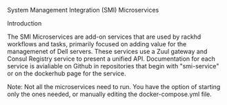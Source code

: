 System Management Integration (SMI) Microservices

Introduction

The SMI Microservices are add-on services that are used by rackhd workflows and tasks, primarily focused on adding value for the managemenet of Dell servers. These services use a Zuul gateway and Consul Registry service to present a unified API. Documentation for each service is avialiable on Github in repositories that begin with "smi-service" or on the dockerhub page for the service.

Note: Not all the microservices need to run. You have the option of starting only the ones needed, or manually editing the docker-compose.yml file.